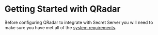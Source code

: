 [title]: # (Getting Started)
[tags]: # (introduction)
[priority]: # (1)
# Getting Started with QRadar

Before configuring QRadar to integrate with Secret Server you will need to make sure you have met all of the [system requirements](sys-req.md).
